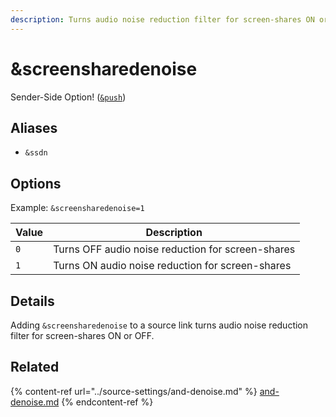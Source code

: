 ```yaml
---
description: Turns audio noise reduction filter for screen-shares ON or OFF
---
```


# \&screensharedenoise

Sender-Side Option! ([`&push`](../source-settings/push.md))

## Aliases

* `&ssdn`

## Options

Example: `&screensharedenoise=1`

| Value | Description                                       |
| ----- | ------------------------------------------------- |
| `0`   | Turns OFF audio noise reduction for screen-shares |
| `1`   | Turns ON audio noise reduction for screen-shares  |

## Details

Adding `&screensharedenoise` to a source link turns audio noise reduction filter for screen-shares ON or OFF.

## Related

{% content-ref url="../source-settings/and-denoise.md" %}
[and-denoise.md](../source-settings/and-denoise.md)
{% endcontent-ref %}
